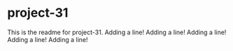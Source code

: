 # project-31

This is the readme for project-31.
Adding a line!
Adding a line!
Adding a line!
Adding a line!
Adding a line!
